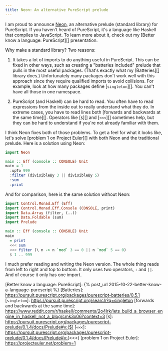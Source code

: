 ```yaml
---
title: Neon: An alternative PureScript prelude
---
```


I am proud to announce [Neon][], an alternative prelude (standard library) for
PureScript. If you haven't heard of PureScript, it's a language like Haskell
that compiles to JavaScript. To learn more about it, check out my [Better know
a language: PureScript][] presentation.

Why make a standard library? Two reasons:

1.  It takes a lot of imports to do anything useful in PureScript. This can be
    fixed in other ways, such as creating a "batteries included" prelude that
    pulls in the most useful packages. (That's exactly what my [Batteries][]
    library does.) Unfortunately many packages don't work well with this
    approach since they require qualified imports to avoid collisions. For
    example, look at how many packages define [`singleton`][]. You can't have
    all those in one namespace.

2.  PureScript (and Haskell) can be hard to read. You often have to read
    expressions from the inside out to really understand what they do. In
    extreme cases, you have to read lines both [forwards and backwards at the
    same time][]. Operators like [`$`][] and [`<<<`][] sometimes help, but they
    can be hard to understand if you're not already familiar with them.

I think Neon fixes both of those problems. To get a feel for what it looks
like, let's solve [problem 1 on Project Euler][] with both Neon and the
traditional prelude. Here is a solution using Neon:

``` purescript
import Neon

main :: Eff (console :: CONSOLE) Unit
main = 1
  :upTo 999
  :filter (divisibleBy 3 || divisibleBy 5)
  :sum
  :print
```

And for comparison, here is the same solution without Neon:

``` purescript
import Control.Monad.Eff (Eff)
import Control.Monad.Eff.Console (CONSOLE, print)
import Data.Array (filter, (..))
import Data.Foldable (sum)
import Prelude

main :: Eff (console :: CONSOLE) Unit
main
  = print
  <<< sum
  <<< filter (\ n -> n `mod` 3 == 0 || n `mod` 5 == 0)
  $ 1 .. 999
```

I much prefer reading and writing the Neon version. The whole thing reads from
left to right and top to bottom. It only uses two operators, `:` and `||`. And
of course it only has one import.

[Neon]: https://pursuit.purescript.org/packages/purescript-neon/0.4.1
[Better know a language: PureScript]: {% post_url 2015-10-22-better-know-a-language-purescript %}
[Batteries]: https://pursuit.purescript.org/packages/purescript-batteries/0.5.1
[`singleton`]: https://pursuit.purescript.org/search?q=singleton
[forwards and backwards at the same time]: https://www.reddit.com/r/haskell/comments/2o4lrk/lets_build_a_browser_engine_in_haskell_not_a_blog/cmk3x06?context=3
[`$`]: https://pursuit.purescript.org/packages/purescript-prelude/0.1.4/docs/Prelude#v:($)
[`<<<`]: https://pursuit.purescript.org/packages/purescript-prelude/0.1.4/docs/Prelude#v:(<<<)
[problem 1 on Project Euler]: https://projecteuler.net/problem=1
